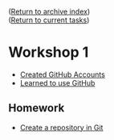 ([Return to archive index](../index.md))  
([Return to current tasks](../../README.md))

Workshop 1
==========

* [Created GitHub Accounts](https://github.com/join)
* [Learned to use GitHub](https://try.github.io/levels/1/challenges/1)

Homework
--------
* [Create a repository in Git](https://help.github.com/articles/create-a-repo/)
